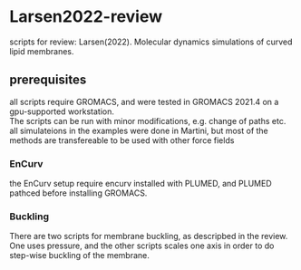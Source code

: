# Larsen2022-review
scripts for review:
Larsen(2022). Molecular dynamics simulations of curved lipid membranes.   

## prerequisites 
all scripts  require GROMACS, and were tested in GROMACS 2021.4 on a gpu-supported workstation.   
The scripts can be run with minor modifications, e.g. change of paths etc.   
all simulateions in the examples were done in Martini, but most of the methods are transfereable to be used with other force fields    

### EnCurv
the EnCurv setup require encurv installed with PLUMED, and PLUMED pathced before installing GROMACS. 

### Buckling
There are two scripts for membrane buckling, as descripbed in the review. One uses pressure, and the other scripts scales one axis in order to do step-wise buckling of the membrane. 

